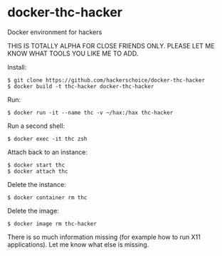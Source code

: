 # docker-thc-hacker
Docker environment for hackers

THIS IS TOTALLY ALPHA FOR CLOSE FRIENDS ONLY. PLEASE LET ME KNOW WHAT TOOLS YOU LIKE ME TO ADD.

Install:
```
$ git clone https://github.com/hackerschoice/docker-thc-hacker
$ docker build -t thc-hacker docker-thc-hacker
```

Run:
```
$ docker run -it --name thc -v ~/hax:/hax thc-hacker
```

Run a second shell:
```
$ docker exec -it thc zsh
```

Attach back to an instance:
```
$ docker start thc
$ docker attach thc
```

Delete the instance:
```
$ docker container rm thc
```

Delete the image:
```
$ docker image rm thc-hacker
```

There is so much information missing (for example how to run X11 applications). Let me know what else is missing.




